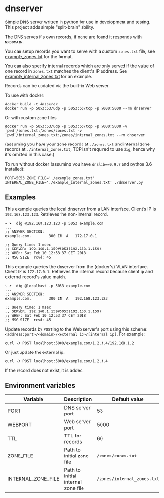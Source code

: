 # dnserver

Simple DNS server written in python for use in development and testing.
This project adds simple "split-brain" ability.

The DNS serves it's own records, if none are found it responds with `NXDOMAIN`.

You can setup records you want to serve with a custom `zones.txt` file, 
see [example_zones.txt](example_zones.txt) for the format.

You can also specify internal records which are only served if the value of one record in `zones.txt` matches the client's IP address. See [example_internal_zones.txt](example_internal_zones.txt) for an example.

Records can be updated via the built-in Web server.

To use with docker:

    docker build -t dnsserer .
    docker run -p 5053:53/udp -p 5053:53/tcp -p 5000:5000 --rm dnserver

Or with custom zone files

    docker run -p 5053:53/udp -p 5053:53/tcp -p 5000:5000 -v `pwd`/zones.txt:/zones/zones.txt -v `pwd`/internal_zones.txt:/zones/internal_zones.txt --rm dnserver

(assuming you have your zone records at `./zones.txt` and internal zone records at `./internal_zones.txt`, 
TCP isn't required to use `dig`, hence why it's omitted in this case.)

To run without docker (assuming you have `dnslib==0.9.7` and python 3.6 installed):

    PORT=5053 ZONE_FILE='./example_zones.txt' INTERNAL_ZONE_FILE='./example_internal_zones.txt' ./dnserver.py

## Examples

This example queries the local dnserver from a LAN interface. Client's IP is `192.168.123.123`. Retrieves the non-internal record.

```shell
~ ➤  dig @192.168.123.123 -p 5053 example.com 
...
;; ANSWER SECTION:
example.com.		300	IN	A	172.17.0.1

;; Query time: 1 msec
;; SERVER: 192.168.1.159#5053(192.168.1.159)
;; WHEN: Sat Feb 10 12:53:37 CET 2018
;; MSG SIZE  rcvd: 45
```

This example queries the dnserver from the (docker's) VLAN interface.  Client IP is `172.17.0.1`.  Retrieves the internal record because client ip and external record's value match.

```shell
~ ➤  dig @localhost -p 5053 example.com 
...
;; ANSWER SECTION:
example.com.		300	IN	A	192.168.123.123

;; Query time: 1 msec
;; SERVER: 192.168.1.159#5053(192.168.1.159)
;; WHEN: Sat Feb 10 12:53:37 CET 2018
;; MSG SIZE  rcvd: 45

```

Update records by `POST`ing to the Web server's port using this scheme: `<address:port>/<domain>/<external ip>/[internal ip]`. For example:

    curl -X POST localhost:5000/example.com/1.2.3.4/192.168.1.2

Or just update the external ip:

    curl -X POST localhost:5000/example.com/1.2.3.4

If the record does not exist, it is added.

## Environment variables

| Variable | Description | Default value |
| -------- | ----------- | ------------- |
| PORT     | DNS server port | 53 |
| WEBPORT  | Web server port | 5000 |
| TTL      | TTL for records | 60 |
| ZONE_FILE | Path to initial zone file | `/zones/zones.txt` |
| INTERNAL_ZONE_FILE | Path to initial internal zone file | `/zones/internal_zones.txt` |

